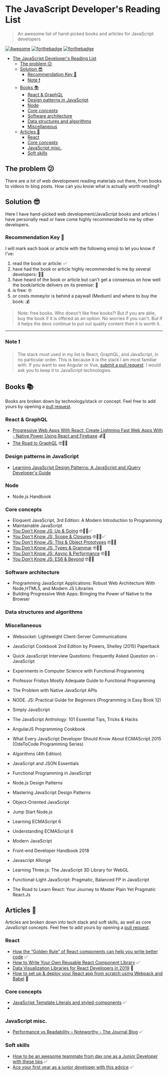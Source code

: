# The JavaScript Developer's Reading List

> An awesome list of hand-picked books and articles for JavaScript developers

[![Awesome](https://awesome.re/badge-flat.svg)](https://awesome.re) [![forthebadge](https://forthebadge.com/images/badges/built-with-love.svg)](https://forthebadge.com) [![forthebadge](https://forthebadge.com/images/badges/cc-0.svg)](https://forthebadge.com)
- [The JavaScript Developer's Reading List](#the-javascript-developers-reading-list)
  - [The problem :confused:](#the-problem-confused)
  - [Solution :sunglasses:](#solution-sunglasses)
    - [Recommendation Key :key:](#recommendation-key-key)
    - [Note :exclamation:](#note-exclamation)
  - [Books :books:](#books-books)
    - [React & GraphQL](#react--graphql)
    - [Design patterns in JavaScript](#design-patterns-in-javascript)
    - [Node](#node)
    - [Core concepts](#core-concepts)
    - [Software architecture](#software-architecture)
    - [Data structures and algorithms](#data-structures-and-algorithms)
    - [Miscellaneous](#miscellaneous)
  - [Articles :memo:](#articles-memo)
    - [React](#react)
    - [Core concepts](#core-concepts-1)
    - [JavaScript misc.](#javascript-misc)
    - [Soft skills](#soft-skills)


## The problem :confused:

There are *a lot* of web development reading materials out there, from books to videos to blog posts. How can you know what is actually worth reading?

## Solution :sunglasses:

Here I have hand-picked web development/JavaScript books and articles I have personally read or have come highly recommended to me by other developers.

### Recommendation Key :key:

I will mark each book or article with the following emoji to let you know if I've:

1. read the book or article: ✅
2. have had the book or article highly recommended to me by several developers: 👍🏾
3. have heard of the book or article but can't get a consensus on how well the book/article delivers on its premise: 🧐
4. is free: 🤓
5. or costs money/or is behind a paywall (Medium) and where to buy the book: 💰

> Note: free books. Who doesn't like free books?! But if you are able, buy the book if it is offered as an option. No worries if you can't. But if it helps the devs continue to put out quality content then it is worth it.

---

### Note :exclamation:

> The stack most used in my list is React, GraphQL, and JavaScript, in no particular order. This is because it is the stack I am most familiar with. If you want to see Angular or Vue, [submit a pull request](https://github.com/twhite96/web-dev-must-reads/pulls). I would ask you to keep it to JavaScript technologies.

## Books :books:

Books are broken down by technology/stack or concept. Feel free to add yours by opening a [pull request](https://github.com/twhite96/web-dev-must-reads/pulls).


### React & GraphQL
- [Progressive Web Apps With React: Create Lightning Fast Web Apps With - Native Power Using React and Firebase](https://www.amazon.com/Progressive-Web-Apps-React-lightning-ebook/dp/B076SZY9P9) 💰🧐
- [The Road to GraphQL](https://roadtoreact.com/course-details?courseId=THE_ROAD_TO_GRAPHQL) 🤓👍🏾

### Design patterns in JavaScript
- [Learning JavaScript Design Patterns: A JavaScript and jQuery Developer's Guide](https://addyosmani.com/resources/essentialjsdesignpatterns/book/)

### Node
- Node.js Handbook


### Core concepts
- Eloquent JavaScript, 3rd Edition: A Modern Introduction to Programming
- Maintainable JavaScript
- [You Don’t Know JS: Up & Going](https://github.com/getify/You-Dont-Know-JS/tree/master/up%20%26%20going) 🤓👍🏾✅
- [You Don't Know JS: Scope & Closures](https://github.com/getify/You-Dont-Know-JS/tree/master/scope%20%26%20closures) 🤓👍🏾✅
- [You Don't Know JS: This & Object Prototypes](https://github.com/getify/You-Dont-Know-JS/tree/master/this%20%26%20object%20prototypes) 🤓👍🏾
- [You Don't Know JS: Types & Grammar](https://github.com/getify/You-Dont-Know-JS/tree/master/types%20%26%20grammar) 🤓👍🏾
- [You Don't Know JS: Async & Performance](https://github.com/getify/You-Dont-Know-JS/tree/master/async%20%26%20performance) 🤓👍🏾
- [You Don't Know JS: ES6 & Beyond](https://github.com/getify/You-Dont-Know-JS/tree/master/es6%20%26%20beyond) 🤓👍🏾

### Software architecture
- Programming JavaScript Applications: Robust Web Architecture With Node,HTML5, and Modern JS Libraries
- Building Progressive Web Apps: Bringing the Power of Native to the Browser

### Data structures and algorithms

### Miscellaneous
- Websocket: Lightweight Client-Server Communications





- JavaScript Cookbook 2nd Edition by Powers, Shelley (2015) Paperback
- Quick JavaScript Interview Questions: Frequently Asked Question on - JavaScript
- Experiments in Computer Science with Functional Programming
- Professor Frisbys Mostly Adequate Guide to Functional Programming
- The Problem with Native JavaScript APIs
- NODE. JS: Practical Guide for Beginners (Programming is Easy Book 12)
- Simply JavaScript
- The JavaScript Anthology: 101 Essential Tips, Tricks & Hacks
- AngularJS Programming Cookbook
- What Every JavaScript Developer Should Know About ECMAScript 2015 (OdeToCode Programming Series)
- Algorithms (4th Edition)
- JavaScript and JSON Essentials
- Functional Programming in JavaScript
- Node.js Design Patterns
- Mastering JavaScript Design Patterns
- Object-Oriented JavaScript
- Jump Start Node.js
- Learning ECMAScript 6
- Understanding ECMAScript 6
- Modern JavaScript
- Front-end Developer Handbook 2018
- Javascript Allongé
- Learning Three.js: The JavaScript 3D Library for WebGL
- Functional-Light JavaScript: Pragmatic, Balanced FP in JavaScript
- The Road to Learn React: Your Journey to Master Plain Yet Pragmatic React.Js

## Articles :memo:

Articles are broken down into tech stack and soft skills, as well as core JavaScript concepts. Feel free to add yours by opening a [pull request](https://github.com/twhite96/web-dev-must-reads/pulls).


### React
- [How the “Golden Rule” of React components can help you write better code](https://medium.freecodecamp.org/how-the-golden-rule-of-react-components-can-help-you-write-better-code-127046b478eb) ✅
- [How to Write Your Own Reusable React Component Library](https://itnext.io/how-to-write-your-own-reusable-react-component-library-a57dc7c9a210) ✅
- [Data Visualization Libraries for React Developers in 2019](https://medium.com/dailyjs/data-visualization-libraries-for-react-developers-in-2019-a2b9c01262f8) 🧐
- [How to set up & deploy your React app from scratch using Webpack and Babel](https://medium.freecodecamp.org/how-to-set-up-deploy-your-react-app-from-scratch-using-webpack-and-babel-a669891033d4) 🧐

### Core concepts
- [JavaScript Template Literals and styled-components](https://medium.com/@celsius/javascript-template-literals-and-styled-components-d18f97500ffd) ✅
-

### JavaScript misc.
- [Performance vs Readability – Noteworthy - The Journal Blog](https://blog.usejournal.com/performance-vs-readability-2e9332730790) ✅


### Soft skills
- [How to be an awesome teammate from day one as a Junior Developer with these tips](https://medium.freecodecamp.org/how-to-be-an-awesome-teammate-from-day-one-as-a-junior-developer-with-these-tips-725f04000059) ✅
- [Ace your first year as a junior developer with this advice](https://medium.freecodecamp.org/ace-your-first-year-as-a-junior-developer-with-this-advice-bbc68b6fe2d9) ✅
